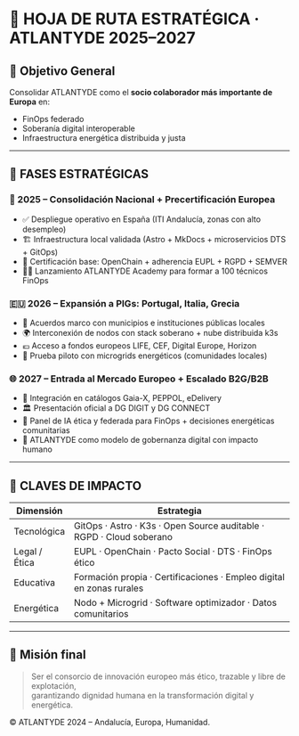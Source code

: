 # 🚀 HOJA DE RUTA ESTRATÉGICA · ATLANTYDE 2025–2027

## 🎯 Objetivo General

Consolidar ATLANTYDE como el **socio colaborador más importante de Europa** en:

- FinOps federado
- Soberanía digital interoperable
- Infraestructura energética distribuida y justa

---

## 🧭 FASES ESTRATÉGICAS

### 📍 2025 – Consolidación Nacional + Precertificación Europea

- ✅ Despliegue operativo en España (ITI Andalucía, zonas con alto desempleo)
- 🏗️ Infraestructura local validada (Astro + MkDocs + microservicios DTS + GitOps)
- 📘 Certificación base: OpenChain + adherencia EUPL + RGPD + SEMVER
- 🧑‍🏫 Lanzamiento ATLANTYDE Academy para formar a 100 técnicos FinOps

### 🇪🇺 2026 – Expansión a PIGs: Portugal, Italia, Grecia

- 🔗 Acuerdos marco con municipios e instituciones públicas locales
- 🌍 Interconexión de nodos con stack soberano + nube distribuida k3s
- 💶 Acceso a fondos europeos LIFE, CEF, Digital Europe, Horizon
- 🔋 Prueba piloto con microgrids energéticos (comunidades locales)

### 🌐 2027 – Entrada al Mercado Europeo + Escalado B2G/B2B

- 🧾 Integración en catálogos Gaia-X, PEPPOL, eDelivery
- 🏛️ Presentación oficial a DG DIGIT y DG CONNECT
- 🧠 Panel de IA ética y federada para FinOps + decisiones energéticas comunitarias
- 🌟 ATLANTYDE como modelo de gobernanza digital con impacto humano

---

## 🧠 CLAVES DE IMPACTO

| Dimensión         | Estrategia                                                                |
|------------------|---------------------------------------------------------------------------|
| Tecnológica       | GitOps · Astro · K3s · Open Source auditable · RGPD · Cloud soberano     |
| Legal / Ética     | EUPL · OpenChain · Pacto Social · DTS · FinOps ético                     |
| Educativa         | Formación propia · Certificaciones · Empleo digital en zonas rurales      |
| Energética        | Nodo + Microgrid · Software optimizador · Datos comunitarios             |

---

## 📌 Misión final

> Ser el consorcio de innovación europeo más ético, trazable y libre de explotación,  
> garantizando dignidad humana en la transformación digital y energética.

© ATLANTYDE 2024 – Andalucía, Europa, Humanidad.
